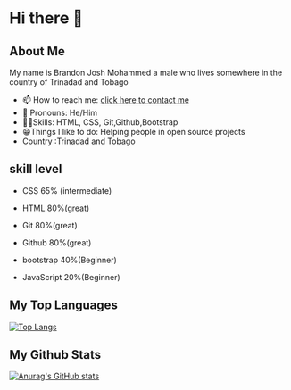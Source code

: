 # Hi there 👋



## About Me
My name is Brandon Josh Mohammed a male who lives somewhere in the country of Trinadad and Tobago

- 📫 How to reach me: [click here to contact me](https://brandonbr1.github.io/)
- 👦 Pronouns: He/Him
- 👨‍💻Skills: HTML, CSS, Git,Github,Bootstrap
- 😁Things I like to do: Helping people in open source projects
- Country :Trinadad and Tobago


## skill level



- CSS 65% (intermediate)

- HTML 80%(great)

- Git 80%(great)

- Github 80%(great)

- bootstrap 40%(Beginner)

- JavaScript 20%(Beginner)


## My Top Languages

[![Top Langs](https://github-readme-stats.vercel.app/api/top-langs/?username=Brandonbr1)](https://github.com/anuraghazra/github-readme-stats)


## My Github Stats

[![Anurag's GitHub stats](https://github-readme-stats.vercel.app/api?username=Brandonbr1)](https://github.com/anuraghazra/github-readme-stats)
